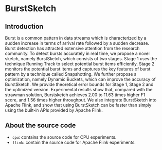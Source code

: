 # BurstSketch

## Introduction

Burst is a common pattern in data streams which is characterized by a sudden increase in terms of arrival rate followed by a sudden decrease. Burst detection has attracted extensive attention from the research community. To detect bursts accurately in real time, we propose a novel sketch, namely BurstSketch, which consists of two stages. Stage 1 uses the technique Running Track to select potential burst items efficiently. Stage 2 monitors the potential burst items and captures the key features of burst pattern by a technique called Snapshotting. We further propose a optimization, namely Dynamic Buckets, which can improve the accuracy of BurstSketch. We provide theoretical error bounds for Stage 1, Stage 2 and the optimized version. Experimental results show that, compared with the strawman solution, Burstsketch achieves 2.00 to 11.63 times higher F1 score, and 1.56 times higher throughput. We also integrate BurstSketch into Apache Flink, and show that using BurstSketch can be faster than simply using the built-in APIs provided by Apache Flink.

## About the source code

* `cpu`: contains the source code for CPU experiments.
* `flink`: contain the source code for Apache Flink experiments.